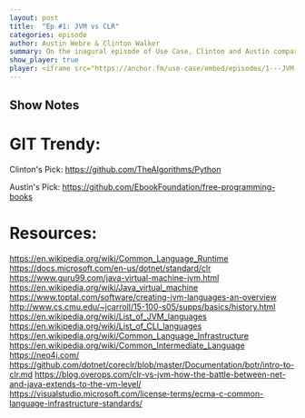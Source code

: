 ```yaml
---
layout: post
title:  "Ep #1: JVM vs CLR"
categories: episode
author: Austin Webre & Clinton Walker
summary: On the inagural episode of Use Case, Clinton and Austin compare and contrast JVM and CLR. The discussion broadens to include all of the Java and .NET ecosystems as well as the approaches taken by the companies who support them. 
show_player: true
player: <iframe src="https://anchor.fm/use-case/embed/episodes/1---JVM-vs-CLR-e59l8h" height="102px" width="400px" frameborder="0" scrolling="no"></iframe>
---
```

## Show Notes

# GIT Trendy: 

Clinton's Pick: <https://github.com/TheAlgorithms/Python>

Austin's Pick: <https://github.com/EbookFoundation/free-programming-books>

# Resources: 

<https://en.wikipedia.org/wiki/Common_Language_Runtime>
<https://docs.microsoft.com/en-us/dotnet/standard/clr>
<https://www.guru99.com/java-virtual-machine-jvm.html>
<https://en.wikipedia.org/wiki/Java_virtual_machine>
<https://www.toptal.com/software/creating-jvm-languages-an-overview>
<http://www.cs.cmu.edu/~jcarroll/15-100-s05/supps/basics/history.html>
<https://en.wikipedia.org/wiki/List_of_JVM_languages>
<https://en.wikipedia.org/wiki/List_of_CLI_languages>
<https://en.wikipedia.org/wiki/Common_Language_Infrastructure>
<https://en.wikipedia.org/wiki/Common_Intermediate_Language>
<https://neo4j.com/>
<https://github.com/dotnet/coreclr/blob/master/Documentation/botr/intro-to-clr.md>
<https://blog.overops.com/clr-vs-jvm-how-the-battle-between-net-and-java-extends-to-the-vm-level/>
<https://visualstudio.microsoft.com/license-terms/ecma-c-common-language-infrastructure-standards/>